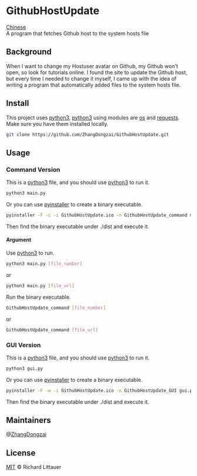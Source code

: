 # GithubHostUpdate

[Chinese](README.zh-CN.md)  
A program that fetches Github host to the system hosts file

## Background

When I want to change my Hostuser avatar on Github, my Github won't open, so look for tutorials online. I found the site to update the Github host, but every time I needed to change it myself, I came up with the idea of writing a program that automatically added files to the system hosts file.

## Install

This project uses [python3](https://python.org), [python3](https://python.org) using modules are [os](https://docs.python.org/3/library/os.html) and [requests](https://requests.readthedocs.io/). Make sure you have them installed locally.
 
```sh
git clone https://github.com/ZhangDongzai/GithubHostUpdate.git
```

## Usage

### Command Version

This is a [python3](https://python.org) file, and you should use [python3](https://python.org) to run it.

```sh
python3 main.py
```

Or you can use [pyinstaller](http://www.pyinstaller.org/) to create a binary executable.

```sh
pyinstaller -F -c -i GithubHostUpdate.ico -n GithubHostUpdate_command main.py
```

Then find the binary executable under ./dist and execute it.

#### Argument

Use [python3](https://python.org) to run.

```sh
python3 main.py [file_number]
```

or

```sh
python3 main.py [file_url]
```

Run the binary executable.

```sh
GithubHostUpdate_command [file_number]
```

or

```sh
GithubHostUpdate_command [file_url]
```

### GUI Version

This is a [python3](https://python.org) file, and you should use [python3](https://python.org) to run it.

```sh
python3 gui.py
```

Or you can use [pyinstaller](http://www.pyinstaller.org/) to create a binary executable.

```sh
pyinstaller -F -w -i GithubHostUpdate.ico -n GithubHostUpdate_GUI gui.py
```

Then find the binary executable under ./dist and execute it.

## Maintainers

@[ZhangDongzai](https://github.com/ZhangDongzai)

## License

[MIT](LICENSE) © Richard Littauer
